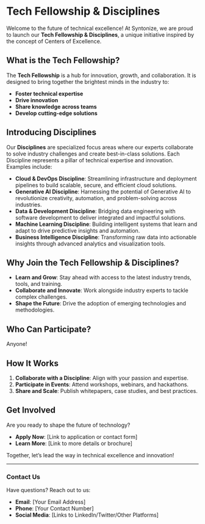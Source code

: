 # Tech Fellowship & Disciplines

Welcome to the future of technical excellence! At Syntonize, we are proud to launch our **Tech Fellowship & Disciplines**, a unique initiative inspired by the concept of Centers of Excellence.

## What is the Tech Fellowship?

The **Tech Fellowship** is a hub for innovation, growth, and collaboration. It is designed to bring together the brightest minds in the industry to:

- **Foster technical expertise**
- **Drive innovation**
- **Share knowledge across teams**
- **Develop cutting-edge solutions**

## Introducing Disciplines

Our **Disciplines** are specialized focus areas where our experts collaborate to solve industry challenges and create best-in-class solutions. Each Discipline represents a pillar of technical expertise and innovation. Examples include:

- **Cloud & DevOps Discipline**: Streamlining infrastructure and deployment pipelines to build scalable, secure, and efficient cloud solutions.
- **Generative AI Discipline**: Harnessing the potential of Generative AI to revolutionize creativity, automation, and problem-solving across industries.
- **Data & Development Discipline**: Bridging data engineering with software development to deliver integrated and impactful solutions.
- **Machine Learning Discipline**: Building intelligent systems that learn and adapt to drive predictive insights and automation.
- **Business Intelligence Discipline**: Transforming raw data into actionable insights through advanced analytics and visualization tools.

## Why Join the Tech Fellowship & Disciplines?

- **Learn and Grow**: Stay ahead with access to the latest industry trends, tools, and training.
- **Collaborate and Innovate**: Work alongside industry experts to tackle complex challenges.
- **Shape the Future**: Drive the adoption of emerging technologies and methodologies.

## Who Can Participate?

Anyone!

## How It Works

1. **Collaborate with a Discipline**: Align with your passion and expertise.
2. **Participate in Events**: Attend workshops, webinars, and hackathons.
4. **Share and Scale**: Publish whitepapers, case studies, and best practices.

## Get Involved

Are you ready to shape the future of technology?

- **Apply Now**: [Link to application or contact form]
- **Learn More**: [Link to more details or brochure]

Together, let’s lead the way in technical excellence and innovation!

---

### Contact Us

Have questions? Reach out to us:
- **Email**: [Your Email Address]
- **Phone**: [Your Contact Number]
- **Social Media**: [Links to LinkedIn/Twitter/Other Platforms]
